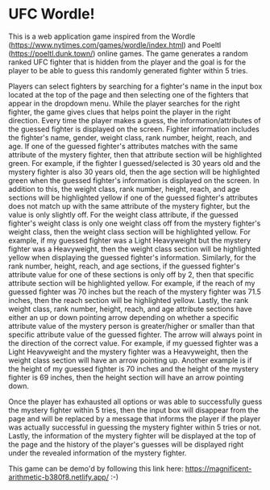# UFC Wordle!

This is a web application game inspired from the Wordle (https://www.nytimes.com/games/wordle/index.html) and Poeltl (https://poeltl.dunk.town/) online games. The game generates a random ranked UFC fighter that is hidden from the player and the goal is for the player to be able to guess this randomly generated fighter within 5 tries. 

Players can select fighters by searching for a fighter's name in the input box located at the top of the page and then selecting one of the fighters that appear in the dropdown menu. While the player searches for the right fighter, the game gives clues that helps point the player in the right direction. Every time the player makes a guess, the information/attributes of the guessed fighter is displayed on the screen. Fighter information includes the fighter's name, gender, weight class, rank number, height, reach, and age. If one of the guessed fighter's attributes matches with the same attribute of the mystery fighter, then that attribute section will be highlighted green. For example, if the fighter I guessed/selected is 30 years old and the mystery fighter is also 30 years old, then the age section will be highlighted green when the guessed fighter's information is displayed on the screen. In addition to this, the weight class, rank number, height, reach, and age sections will be highlighted yellow if one of the guessed fighter's attributes does not match up with the same attribute of the mystery fighter, but the value is only slightly off. For the weight class attribute, if the guessed fighter's weight class is only one weight class off from the mystery fighter's weight class, then the weight class section will be highlighted yellow. For example, if my guessed fighter was a Light Heavyweight but the mystery fighter was a Heavyweight, then the weight class section will be highlighted yellow when displaying the guessed fighter's information. Similarly, for the rank number, height, reach, and age sections, if the guessed fighter's attribute value for one of these sections is only off by 2, then that specific attribute section will be highlighted yellow. For example, if the reach of my guessed fighter was 70 inches but the reach of the mystery fighter was 71.5 inches, then the reach section will be highlighted yellow. Lastly, the rank weight class, rank number, height, reach, and age attribute sections have either an up or down pointing arrow depending on whether a specific attribute value of the mystery person is greater/higher or smaller than that specific attribute value of the guessed fighter. The arrow will always point in the direction of the correct value. For example, if my guessed fighter was a Light Heavyweight and the mystery fighter was a Heavyweight, then the weight class section will have an arrow pointing up. Another example is if the height of my guessed fighter is 70 inches and the height of the mystery fighter is 69 inches, then the height section will have an arrow pointing down.

Once the player has exhausted all options or was able to successfully guess the mystery fighter within 5 tries, then the input box will disappear from the page and will be replaced by a message that informs the player if the player was actually successful in guessing the mystery fighter within 5 tries or not. Lastly, the information of the mystery fighter will be displayed at the top of the page and the history of the player's guesses will be displayed right under the revealed information of the mystery fighter.

This game can be demo'd by following this link here: https://magnificent-arithmetic-b380f8.netlify.app/
:-)
